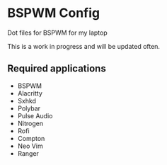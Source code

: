 # BSPWM Config

Dot files for BSPWM for my laptop

This is a work in progress and will be updated often.

## Required applications

- BSPWM
- Alacritty
- Sxhkd
- Polybar
- Pulse Audio
- Nitrogen
- Rofi
- Compton
- Neo Vim
- Ranger

